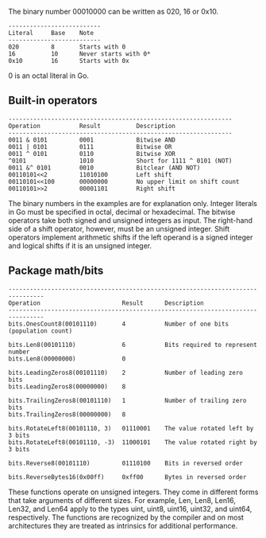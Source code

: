 The binary number 00010000 can be written as 020, 16 or 0x10.

    --------------------------
    Literal	    Base	Note
    --------------------------
    020	        8	    Starts with 0
    16	        10	    Never starts with 0*
    0x10	    16	    Starts with 0x

0 is an octal literal in Go.

Built-in operators
-------------------

    ---------------------------------------------------------------
    Operation	        Result	        Description
    ---------------------------------------------------------------
    0011 & 0101	        0001	        Bitwise AND
    0011 | 0101	        0111	        Bitwise OR
    0011 ^ 0101	        0110	        Bitwise XOR
    ^0101	            1010	        Short for 1111 ^ 0101 (NOT)
    0011 &^ 0101	    0010	        Bitclear (AND NOT)
    00110101<<2	        11010100	    Left shift
    00110101<<100	    00000000	    No upper limit on shift count
    00110101>>2	        00001101	    Right shift
    
The binary numbers in the examples are for explanation only. Integer literals in Go must be specified in octal, decimal or hexadecimal.
The bitwise operators take both signed and unsigned integers as input. The right-hand side of a shift operator, however, must be an unsigned integer.
Shift operators implement arithmetic shifts if the left operand is a signed integer and logical shifts if it is an unsigned integer.

Package math/bits
------------------

    --------------------------------------------------------------------------------
    Operation	                    Result	    Description
    --------------------------------------------------------------------------------
    bits.OnesCount8(00101110)	    4	        Number of one bits (population count)
    
    bits.Len8(00101110)	            6	        Bits required to represent number
    bits.Len8(00000000)	            0	
    
    bits.LeadingZeros8(00101110)	2	        Number of leading zero bits
    bits.LeadingZeros8(00000000)	8	
    
    bits.TrailingZeros8(00101110)	1	        Number of trailing zero bits
    bits.TrailingZeros8(00000000)	8	
    
    bits.RotateLeft8(00101110, 3)	01110001	The value rotated left by 3 bits
    bits.RotateLeft8(00101110, -3)	11000101	The value rotated right by 3 bits
    
    bits.Reverse8(00101110)         01110100	Bits in reversed order
    
    bits.ReverseBytes16(0x00ff)	    0xff00	    Bytes in reversed order

These functions operate on unsigned integers.
They come in different forms that take arguments of different sizes. For example, Len, Len8, Len16, Len32, and Len64 apply to the types uint, uint8, uint16, uint32, and uint64, respectively.
The functions are recognized by the compiler and on most architectures they are treated as intrinsics for additional performance.